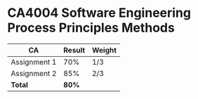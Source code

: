# CA4004 Software Engineering Process Principles Methods

CA  | Result | Weight|
------------- | ------------- | ----------------- |
Assignment 1 | 70% | 1/3 |
Assignment 2 | 85% | 2/3 |
__Total__ | __80%__ |  |